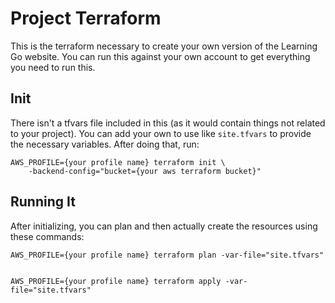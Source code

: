 # Project Terraform

This is the terraform necessary to create your own version of the Learning
Go website. You can run this against your own account to get everything you 
need to run this.

## Init

There isn't a tfvars file included in this (as it would contain things not related 
to your project). You can add your own to use like `site.tfvars` to provide the 
necessary variables. After doing that, run:

```
AWS_PROFILE={your profile name} terraform init \
    -backend-config="bucket={your aws terraform bucket}"
```

## Running It

After initializing, you can plan and then actually create the resources using these commands:

```
AWS_PROFILE={your profile name} terraform plan -var-file="site.tfvars"


AWS_PROFILE={your profile name} terraform apply -var-file="site.tfvars"
```